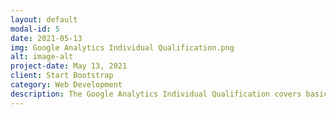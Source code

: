 ```yaml
---
layout: default
modal-id: 5
date: 2021-05-13
img: Google Analytics Individual Qualification.png
alt: image-alt
project-date: May 13, 2021
client: Start Bootstrap
category: Web Development
description: The Google Analytics Individual Qualification covers basic and advanced Google Analytics concepts. This includes, planning and principles, implementation and data collection, configuration and administration, conversion and attribution, and reports, metrics, and dimensions.
---
```

